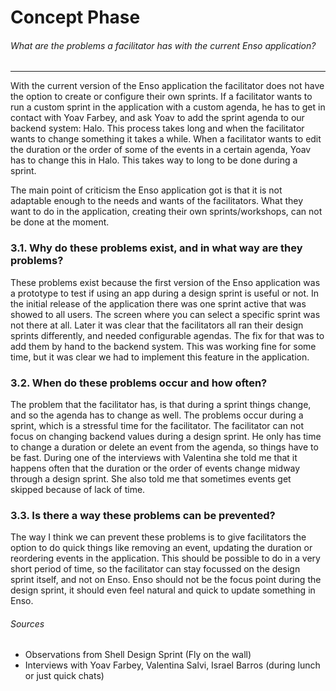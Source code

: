# Concept Phase
###### What are the problems a facilitator has with the current Enso application?
---

With the current version of the Enso application the facilitator does not have the option to create or configure their own sprints. If a facilitator wants to run a custom sprint in the application with a custom agenda, he has to get in contact with Yoav Farbey, and ask Yoav to add the sprint agenda to our backend system: Halo. This process takes long and when the facilitator wants to change something it takes a while. When a facilitator wants to edit the duration or the order of some of the events in a certain agenda, Yoav has to change this in Halo. This takes way to long to be done during a sprint.

The main point of criticism the Enso application got is that it is not adaptable enough to the needs and wants of the facilitators. What they want to do in the application, creating their own sprints/workshops, can not be done at the moment.

### 3.1. Why do these problems exist, and in what way are they problems?
These problems exist because the first version of the Enso application was a prototype to test if using an app during a design sprint is useful or not. In the initial release of the application there was one sprint active that was showed to all users. The screen where you can select a specific sprint was not there at all. Later it was clear that the facilitators all ran their design sprints differently, and needed configurable agendas. The fix for that was to add them by hand to the backend system. This was working fine for some time, but it was clear we had to implement this feature in the application.

### 3.2. When do these problems occur and how often?
The problem that the facilitator has, is that during a sprint things change, and so the agenda has to change as well. The problems occur during a sprint, which is a stressful time for the facilitator. The facilitator can not focus on changing backend values during a design sprint. He only has time to change a duration or delete an event from the agenda, so things have to be fast. During one of the interviews with Valentina she told me that it happens often that the duration or the order of events change midway through a design sprint. She also told me that sometimes events get skipped because of lack of time.

### 3.3. Is there a way these problems can be prevented?
The way I think we can prevent these problems is to give facilitators the option to do quick things like removing an event, updating the duration or reordering events in the application. This should be possible to do in a very short period of time, so the facilitator can stay focussed on the design sprint itself, and not on Enso. Enso should not be the focus point during the design sprint, it should even feel natural and quick to update something in Enso.

###### Sources
- Observations from Shell Design Sprint (Fly on the wall)
- Interviews with Yoav Farbey, Valentina Salvi, Israel Barros (during lunch or just quick chats)